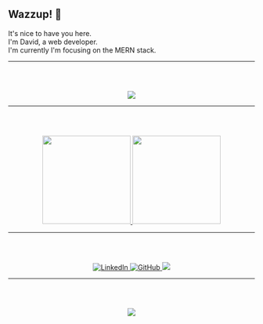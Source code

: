 ## Wazzup! 👋
It's nice to have you here. <br /> I'm David, a web developer. <br />
I'm currently I'm focusing on the MERN stack.

---

#####  &nbsp;
<p align="center">

  <a href="https://github.com/daviiro">
    <img src="https://github-readme-streak-stats.herokuapp.com/?user=Daviiro&theme=dark&hide_border=true"/></a>
  
</p>

---

#####  &nbsp;
<p align="center">
  <a href="https://github.com/daviiro">
    <img height="180em" src="https://github-readme-stats-eight-theta.vercel.app/api?username=Daviiro&hide_border=false&show_icons=true&theme=dark&include_all_commits=true&count_private=true"/>
    <img height="180em" src="https://github-readme-stats-eight-theta.vercel.app/api/top-langs/?username=Daviiro&hide_border=false&layout=compact&langs_count=8&theme=dark"/>
  </a>
</p>

---

#####  &nbsp;
<div align="center">
  <a href="https://www.linkedin.com/in/david-jr-rodrigues/" target="_blank">
    <img alt="LinkedIn" src="https://img.shields.io/badge/linkedin-%230077B5.svg?style=for-the-badge&logo=linkedin&logoColor=white"/>
  </a>
  <a href="https://github.com/Daviiro" target="_blank">
    <img alt="GitHub" src="https://img.shields.io/badge/github-%23121011.svg?style=for-the-badge&logo=github&logoColor=white"/>
  </a>
  <a href ="mailto:davidrodrigus11@gmail.com">
     <img src="https://img.shields.io/badge/-Gmail-%23333?style=for-the-badge&logo=gmail&logoColor=white" target="_blank">
  </a>
  
</div>

---

#####  &nbsp;
<div align="center">
  <a href = "https://daviiro.github.io" target = "_blank"> 
    <img src = "https://img.shields.io/website-up-down-green-red/http/monip.org.svg" target = "_blank"> 
  </a>
</div>

<!--
**Daviiro/Daviiro** is a ✨ _special_ ✨ repository because its `README.md` (this file) appears on your GitHub profile.

Here are some ideas to get you started:

- 🔭 I’m currently working on ...
- 🌱 I’m currently learning ...
- 👯 I’m looking to collaborate on ...
- 🤔 I’m looking for help with ...
- 💬 Ask me about ...
- 📫 How to reach me: ...
- 😄 Pronouns: ...
- ⚡ Fun fact: ...
-->
